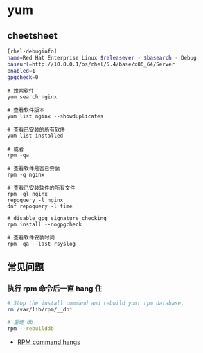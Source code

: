 # yum

## cheetsheet

```sh
[rhel-debuginfo]
name=Red Hat Enterprise Linux $releasever - $basearch - Debug
baseurl=http://10.0.0.1/os/rhel/5.4/base/x86_64/Server
enabled=1
gpgcheck=0
```

```
# 搜索软件
yum search nginx

# 查看软件版本
yum list nginx --showduplicates

# 查看已安装的所有软件
yum list installed

# 或者
rpm -qa

# 查看软件是否已安装
rpm -q nginx

# 查看已安装软件的所有文件
rpm -ql nginx
repoquery -l nginx
dnf repoquery -l time

# disable gpg signature checking
rpm install --nogpgcheck

# 查看软件安装时间
rpm -qa --last rsyslog
```

## 常见问题

### 执行 rpm 命令后一直 hang 住

```sh
# Stop the install command and rebuild your rpm database.
rm /var/lib/rpm/__db*

# 重建 db
rpm --rebuilddb
```

- [RPM command hangs](https://serverfault.com/questions/622671/rpm-command-hangs)

